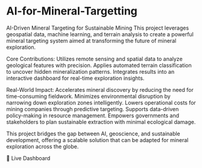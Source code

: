 # AI-for-Mineral-Targetting
AI-Driven Mineral Targeting for Sustainable Mining
This project leverages geospatial data, machine learning, and terrain analysis to create a powerful mineral targeting system aimed at transforming the future of mineral exploration.

Core Contributions:
     Utilizes remote sensing and spatial data to analyze geological features with precision.
     Applies automated terrain classification to uncover hidden mineralization patterns.
     Integrates results into an interactive dashboard for real-time exploration insights.

Real-World Impact:
     Accelerates mineral discovery by reducing the need for time-consuming fieldwork.
     Minimizes environmental disruption by narrowing down exploration zones intelligently.
     Lowers operational costs for mining companies through predictive targeting.
     Supports data-driven policy-making in resource management.
     Empowers governments and stakeholders to plan sustainable extraction with minimal ecological damage.

This project bridges the gap between AI, geoscience, and sustainable development, offering a scalable solution that can be adapted for mineral exploration across the globe.

🔗 Live Dashboard
